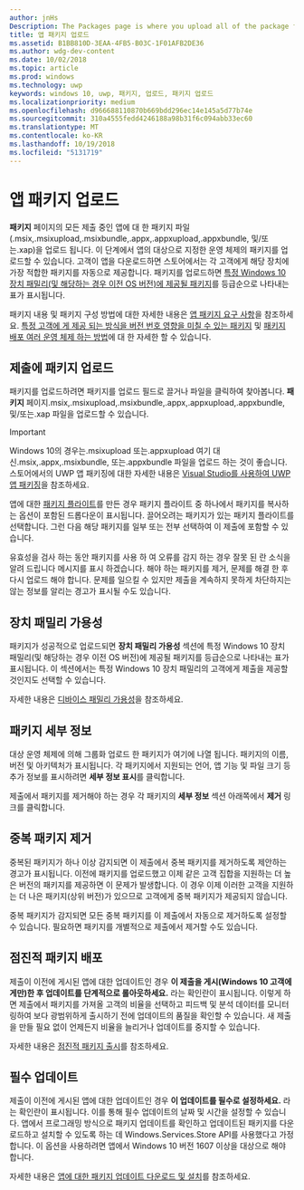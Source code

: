 ```yaml
---
author: jnHs
Description: The Packages page is where you upload all of the package files (.appxupload, .appx, .appxbundle, and/or .xap) for the app that you're submitting.
title: 앱 패키지 업로드
ms.assetid: B1BB810D-3EAA-4FB5-B03C-1F01AFB2DE36
ms.author: wdg-dev-content
ms.date: 10/02/2018
ms.topic: article
ms.prod: windows
ms.technology: uwp
keywords: windows 10, uwp, 패키지, 업로드, 패키지 업로드
ms.localizationpriority: medium
ms.openlocfilehash: d966688110870b669bdd296ec14e145a5d77b74e
ms.sourcegitcommit: 310a4555fedd4246188a98b31f6c094abb33ec60
ms.translationtype: MT
ms.contentlocale: ko-KR
ms.lasthandoff: 10/19/2018
ms.locfileid: "5131719"
---
```

# <a name="upload-app-packages"></a>앱 패키지 업로드

**패키지** 페이지의 모든 제출 중인 앱에 대 한 패키지 파일 (.msix,.msixupload,.msixbundle,.appx,.appxupload,.appxbundle, 및/또는.xap)을 업로드 됩니다. 이 단계에서 앱의 대상으로 지정한 운영 체제의 패키지를 업로드할 수 있습니다. 고객이 앱을 다운로드하면 스토어에서는 각 고객에게 해당 장치에 가장 적합한 패키지를 자동으로 제공합니다. 패키지를 업로드하면 [특정 Windows 10 장치 패밀리(및 해당하는 경우 이전 OS 버전)에 제공될 패키지](#device-family-availability)를 등급순으로 나타내는 표가 표시됩니다.

패키지 내용 및 패키지 구성 방법에 대한 자세한 내용은 [앱 패키지 요구 사항](app-package-requirements.md)을 참조하세요. [특정 고객에 게 제공 되는 방식을 버전 번호 영향을 미칠 수 있는 패키지](package-version-numbering.md) 및 [패키지 배포 여러 운영 체제 하는 방법](guidance-for-app-package-management.md)에 대 한 자세한 할 수 있습니다.

## <a name="uploading-packages-to-your-submission"></a>제출에 패키지 업로드

패키지를 업로드하려면 패키지를 업로드 필드로 끌거나 파일을 클릭하여 찾아봅니다. **패키지** 페이지.msix,.msixupload,.msixbundle,.appx,.appxupload,.appxbundle, 및/또는.xap 파일을 업로드할 수 있습니다.

> [!IMPORTANT]
> Windows 10의 경우는.msixupload 또는.appxupload 여기 대신.msix,.appx,.msixbundle, 또는.appxbundle 파일을 업로드 하는 것이 좋습니다.  스토어에서의 UWP 앱 패키징에 대한 자세한 내용은 [Visual Studio를 사용하여 UWP 앱 패키징](../packaging/packaging-uwp-apps.md)을 참조하세요.

앱에 대한 [패키지 플라이트](package-flights.md)를 만든 경우 패키지 플라이트 중 하나에서 패키지를 복사하는 옵션이 포함된 드롭다운이 표시됩니다. 끌어오려는 패키지가 있는 패키지 플라이트를 선택합니다. 그런 다음 해당 패키지를 일부 또는 전부 선택하여 이 제출에 포함할 수 있습니다.

유효성을 검사 하는 동안 패키지를 사용 하 여 오류를 감지 하는 경우 잘못 된 란 소식을 알려 드립니다 메시지를 표시 하겠습니다. 해야 하는 패키지를 제거, 문제를 해결 한 후 다시 업로드 해야 합니다. 문제를 일으킬 수 있지만 제출을 계속하지 못하게 차단하지는 않는 정보를 알리는 경고가 표시될 수도 있습니다.


## <a name="device-family-availability"></a>장치 패밀리 가용성

패키지가 성공적으로 업로드되면 **장치 패밀리 가용성** 섹션에 특정 Windows 10 장치 패밀리(및 해당하는 경우 이전 OS 버전)에 제공될 패키지를 등급순으로 나타내는 표가 표시됩니다. 이 섹션에서는 특정 Windows 10 장치 패밀리의 고객에게 제출을 제공할 것인지도 선택할 수 있습니다.

자세한 내용은 [디바이스 패밀리 가용성](device-family-availability.md)을 참조하세요.


## <a name="package-details"></a>패키지 세부 정보

대상 운영 체제에 의해 그룹화 업로드 한 패키지가 여기에 나열 됩니다. 패키지의 이름, 버전 및 아키텍처가 표시됩니다. 각 패키지에서 지원되는 언어, 앱 기능 및 파일 크기 등 추가 정보를 표시하려면 **세부 정보 표시**를 클릭합니다.

제출에서 패키지를 제거해야 하는 경우 각 패키지의 **세부 정보** 섹션 아래쪽에서 **제거** 링크를 클릭합니다.


## <a name="removing-redundant-packages"></a>중복 패키지 제거

중복된 패키지가 하나 이상 감지되면 이 제출에서 중복 패키지를 제거하도록 제안하는 경고가 표시됩니다. 이전에 패키지를 업로드했고 이제 같은 고객 집합을 지원하는 더 높은 버전의 패키지를 제공하면 이 문제가 발생합니다. 이 경우 이제 이러한 고객을 지원하는 더 나은 패키지(상위 버전)가 있으므로 고객에게 중복 패키지가 제공되지 않습니다.

중복 패키지가 감지되면 모든 중복 패키지를 이 제출에서 자동으로 제거하도록 설정할 수 있습니다. 필요하면 패키지를 개별적으로 제출에서 제거할 수도 있습니다.


## <a name="gradual-package-rollout"></a>점진적 패키지 배포

제출이 이전에 게시된 앱에 대한 업데이트인 경우 **이 제출을 게시(Windows 10 고객에게만)한 후 업데이트를 단계적으로 롤아웃하세요.** 라는 확인란이 표시됩니다. 이렇게 하면 제출에서 패키지를 가져올 고객의 비율을 선택하고 피드백 및 분석 데이터를 모니터링하여 보다 광범위하게 출시하기 전에 업데이트의 품질을 확인할 수 있습니다. 새 제출을 만들 필요 없이 언제든지 비율을 늘리거나 업데이트를 중지할 수 있습니다. 

자세한 내용은 [점진적 패키지 출시](gradual-package-rollout.md)를 참조하세요.


## <a name="mandatory-update"></a>필수 업데이트

제출이 이전에 게시된 앱에 대한 업데이트인 경우 **이 업데이트를 필수로 설정하세요.** 라는 확인란이 표시됩니다. 이를 통해 필수 업데이트의 날짜 및 시간을 설정할 수 있습니다. 앱에서 프로그래밍 방식으로 패키지 업데이트를 확인하고 업데이트된 패키지를 다운로드하고 설치할 수 있도록 하는 데 Windows.Services.Store API를 사용했다고 가정합니다. 이 옵션을 사용하려면 앱에서 Windows 10 버전 1607 이상을 대상으로 해야 합니다.

자세한 내용은 [앱에 대한 패키지 업데이트 다운로드 및 설치](../packaging/self-install-package-updates.md)를 참조하세요.

 




